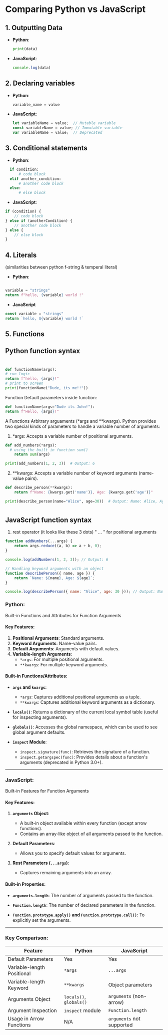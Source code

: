 # Comparing Python vs JavaScript

## 1. Outputting Data
- **Python**: 
  ```python
  print(data)
- **JavaScript**: 
  ```javaScript
  console.log(data)

## 2. Declaring variables
- **Python**:
  ```python
  variable_name = value
- **JavaScript**: 
  ```javaScript
  let variableName = value;  // Mutable variable
  const variableName = value; // Immutable variable
  var variableName = value;  // Deprecated

## 3. Conditional statements
- **Python**:
```python
  if condition:
      # code block
  elif another_condition:
      # another code block
  else:
      # else block
```

- **JavaScript**:
```javaScript
if (condition) {
    // code block
} else if (anotherCondition) {
    // another code block
} else {
    // else block
}
```

## 4. Literals 
(similarities between python f-string & temperal literal)
- **Python**:
```python

variable = "strings"
return f"hello, {variable} world !"
```
- **JavaScript**
```javaScript
const variable = "strings"
return `hello, ${variable} world !`
```
## 5. Functions
## **Python** function syntax
#
```python
def functionName(args):
# run logic 
return f"hello, {args}!"
# print to screen
print(functionName("Dude, its me!!"))
```  
Function Default parameters inside function:
```python 
def functionName(args="Dude its John!"):
return f"Hello, {args}!"
```

A Functions Arbitrary arguaments (*args and **kwargs).
Python provides two special kinds of parameters to handle a variable number of arguments:
1.  *args: Accepts a variable number of positional arguments.
```python
def add_numbers(*args):
  # using the built in function sum()
    return sum(args)

print(add_numbers(1, 2, 3))  # Output: 6

```


2. **kwargs: Accepts a variable number of keyword arguments (name-value pairs).
```python
def describe_person(**kwargs):
    return f"Name: {kwargs.get('name')}, Age: {kwargs.get('age')}"

print(describe_person(name="Alice", age=30))  # Output: Name: Alice, Age: 30
```
#
## **JavaScript** function syntax
1. rest operator (it looks like these 3 dots) " ... " for positional arguments
```javaScript
function addNumbers(...args) {
    return args.reduce((a, b) => a + b, 0);
}

console.log(addNumbers(1, 2, 3)); // Output: 6

// Handling keyword arguments with an object
function describePerson({ name, age }) {
    return `Name: ${name}, Age: ${age}`;
}

console.log(describePerson({ name: "Alice", age: 30 })); // Output: Name: Alice, Age: 30
```


### Python: 
Built-in Functions and Attributes for Function Arguments

#### Key Features:
1. **Positional Arguments**: Standard arguments.
2. **Keyword Arguments**: Name-value pairs.
3. **Default Arguments**: Arguments with default values.
4. **Variable-length Arguments**:
   - `*args`: For multiple positional arguments.
   - `**kwargs`: For multiple keyword arguments.

#### Built-in Functions/Attributes:
- **`args` and `kwargs`:**
  - `*args`: Captures additional positional arguments as a tuple.
  - `**kwargs`: Captures additional keyword arguments as a dictionary.
  
- **`locals()`**:
  Returns a dictionary of the current local symbol table (useful for inspecting arguments).

- **`globals()`**:
  Accesses the global namespace, which can be used to see global argument defaults.

- **`inspect` Module**:
  - `inspect.signature(func)`: Retrieves the signature of a function.
  - `inspect.getargspec(func)`: Provides details about a function's arguments (deprecated in Python 3.0+).

---

### JavaScript: 
Built-in Features for Function Arguments

#### Key Features:
1. **`arguments` Object**:
   - A built-in object available within every function (except arrow functions).
   - Contains an array-like object of all arguments passed to the function.

2. **Default Parameters**:
   - Allows you to specify default values for arguments.

3. **Rest Parameters (`...args`)**:
   - Captures remaining arguments into an array.

#### Built-in Properties:
- **`arguments.length`**:
  The number of arguments passed to the function.

- **`Function.length`**:
  The number of declared parameters in the function.

- **`Function.prototype.apply()` and `Function.prototype.call()`**:
  To explicitly set the arguments.

---

### Key Comparison:

| Feature                       | Python                     | JavaScript               |
|-------------------------------|----------------------------|--------------------------|
| Default Parameters            | Yes                        | Yes                      |
| Variable-length Positional    | `*args`                    | `...args`                |
| Variable-length Keyword       | `**kwargs`                 | Object parameters        |
| Arguments Object              | `locals()`, `globals()`    | `arguments` (non-arrow)  |
| Argument Inspection           | `inspect` module           | `Function.length`        |
| Usage in Arrow Functions      | N/A                        | `arguments` not supported|